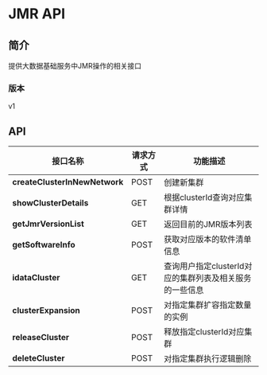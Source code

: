 # JMR API


## 简介
提供大数据基础服务中JMR操作的相关接口


### 版本
v1


## API
|接口名称|请求方式|功能描述|
|---|---|---|
|**createClusterInNewNetwork**|POST|创建新集群|
|**showClusterDetails**|GET|根据clusterId查询对应集群详情|
|**getJmrVersionList**|GET|返回目前的JMR版本列表|
| **getSoftwareInfo**           | POST     | 获取对应版本的软件清单信息                              |
| **idataCluster**              | GET      | 查询用户指定clusterId对应的集群列表及相关服务的一些信息 |
| **clusterExpansion**          | POST     | 对指定集群扩容指定数量的实例                            |
| **releaseCluster**            | POST     | 释放指定clusterId对应集群                               |
| **deleteCluster**             | POST     | 对指定集群执行逻辑删除                                  |

